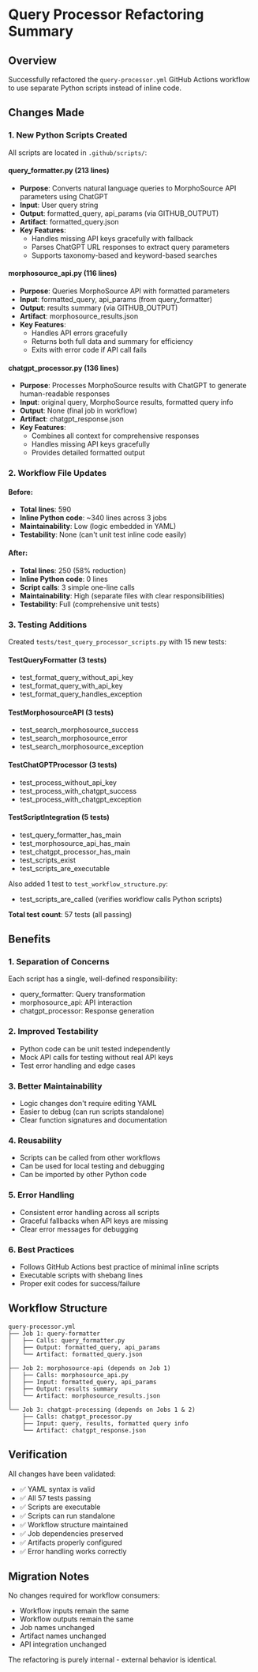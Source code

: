 # Query Processor Refactoring Summary

## Overview
Successfully refactored the `query-processor.yml` GitHub Actions workflow to use separate Python scripts instead of inline code.

## Changes Made

### 1. New Python Scripts Created
All scripts are located in `.github/scripts/`:

#### query_formatter.py (213 lines)
- **Purpose**: Converts natural language queries to MorphoSource API parameters using ChatGPT
- **Input**: User query string
- **Output**: formatted_query, api_params (via GITHUB_OUTPUT)
- **Artifact**: formatted_query.json
- **Key Features**:
  - Handles missing API keys gracefully with fallback
  - Parses ChatGPT URL responses to extract query parameters
  - Supports taxonomy-based and keyword-based searches

#### morphosource_api.py (116 lines)
- **Purpose**: Queries MorphoSource API with formatted parameters
- **Input**: formatted_query, api_params (from query_formatter)
- **Output**: results summary (via GITHUB_OUTPUT)
- **Artifact**: morphosource_results.json
- **Key Features**:
  - Handles API errors gracefully
  - Returns both full data and summary for efficiency
  - Exits with error code if API call fails

#### chatgpt_processor.py (136 lines)
- **Purpose**: Processes MorphoSource results with ChatGPT to generate human-readable responses
- **Input**: original query, MorphoSource results, formatted query info
- **Output**: None (final job in workflow)
- **Artifact**: chatgpt_response.json
- **Key Features**:
  - Combines all context for comprehensive responses
  - Handles missing API keys gracefully
  - Provides detailed formatted output

### 2. Workflow File Updates
#### Before:
- **Total lines**: 590
- **Inline Python code**: ~340 lines across 3 jobs
- **Maintainability**: Low (logic embedded in YAML)
- **Testability**: None (can't unit test inline code easily)

#### After:
- **Total lines**: 250 (58% reduction)
- **Inline Python code**: 0 lines
- **Script calls**: 3 simple one-line calls
- **Maintainability**: High (separate files with clear responsibilities)
- **Testability**: Full (comprehensive unit tests)

### 3. Testing Additions
Created `tests/test_query_processor_scripts.py` with 15 new tests:

#### TestQueryFormatter (3 tests)
- test_format_query_without_api_key
- test_format_query_with_api_key
- test_format_query_handles_exception

#### TestMorphosourceAPI (3 tests)
- test_search_morphosource_success
- test_search_morphosource_error
- test_search_morphosource_exception

#### TestChatGPTProcessor (3 tests)
- test_process_without_api_key
- test_process_with_chatgpt_success
- test_process_with_chatgpt_exception

#### TestScriptIntegration (5 tests)
- test_query_formatter_has_main
- test_morphosource_api_has_main
- test_chatgpt_processor_has_main
- test_scripts_exist
- test_scripts_are_executable

Also added 1 test to `test_workflow_structure.py`:
- test_scripts_are_called (verifies workflow calls Python scripts)

**Total test count**: 57 tests (all passing)

## Benefits

### 1. Separation of Concerns
Each script has a single, well-defined responsibility:
- query_formatter: Query transformation
- morphosource_api: API interaction
- chatgpt_processor: Response generation

### 2. Improved Testability
- Python code can be unit tested independently
- Mock API calls for testing without real API keys
- Test error handling and edge cases

### 3. Better Maintainability
- Logic changes don't require editing YAML
- Easier to debug (can run scripts standalone)
- Clear function signatures and documentation

### 4. Reusability
- Scripts can be called from other workflows
- Can be used for local testing and debugging
- Can be imported by other Python code

### 5. Error Handling
- Consistent error handling across all scripts
- Graceful fallbacks when API keys are missing
- Clear error messages for debugging

### 6. Best Practices
- Follows GitHub Actions best practice of minimal inline scripts
- Executable scripts with shebang lines
- Proper exit codes for success/failure

## Workflow Structure

```
query-processor.yml
├── Job 1: query-formatter
│   ├── Calls: query_formatter.py
│   ├── Output: formatted_query, api_params
│   └── Artifact: formatted_query.json
│
├── Job 2: morphosource-api (depends on Job 1)
│   ├── Calls: morphosource_api.py
│   ├── Input: formatted_query, api_params
│   ├── Output: results summary
│   └── Artifact: morphosource_results.json
│
└── Job 3: chatgpt-processing (depends on Jobs 1 & 2)
    ├── Calls: chatgpt_processor.py
    ├── Input: query, results, formatted query info
    └── Artifact: chatgpt_response.json
```

## Verification

All changes have been validated:
- ✅ YAML syntax is valid
- ✅ All 57 tests passing
- ✅ Scripts are executable
- ✅ Scripts can run standalone
- ✅ Workflow structure maintained
- ✅ Job dependencies preserved
- ✅ Artifacts properly configured
- ✅ Error handling works correctly

## Migration Notes

No changes required for workflow consumers:
- Workflow inputs remain the same
- Workflow outputs remain the same
- Job names unchanged
- Artifact names unchanged
- API integration unchanged

The refactoring is purely internal - external behavior is identical.
